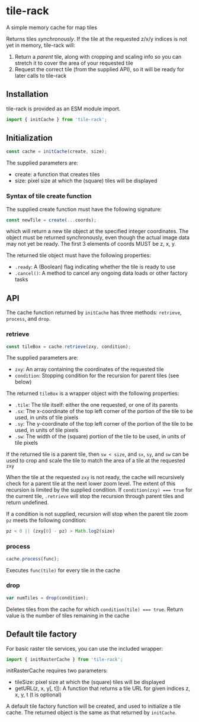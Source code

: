 # tile-rack

A simple memory cache for map tiles

Returns tiles *synchronously*. If the tile at the requested z/x/y indices
is not yet in memory, tile-rack will:
1. Return a *parent* tile, along with cropping and scaling info so you can
   stretch it to cover the area of your requested tile
2. Request the correct tile (from the supplied API), so it will be ready for
   later calls to tile-rack

## Installation
tile-rack is provided as an ESM module import.
```javascript
import { initCache } from 'tile-rack';
```

## Initialization
```javascript
const cache = initCache(create, size);
```

The supplied parameters are:
- create: a function that creates tiles
- size: pixel size at which the (square) tiles will be displayed

### Syntax of tile create function
The supplied create function must have the following signature:
```javascript
const newTile = create(...coords);
```
which will return a new tile object at the specified integer coordinates. The
object must be returned synchronously, even though the actual image data may
not yet be ready. The first 3 elements of coords MUST be z, x, y.

The returned tile object must have the following properties:
- `.ready`: A (Boolean) flag indicating whether the tile is ready to use
- `.cancel()`: A method to cancel any ongoing data loads or other factory tasks

## API
The cache function returned by `initCache` has three methods: `retrieve`, 
`process`, and `drop`.

### retrieve
```javascript
const tileBox = cache.retrieve(zxy, condition);
```

The supplied parameters are:
- `zxy`: An array containing the coordinates of the requested tile
- `condition`: Stopping condition for the recursion for parent tiles
  (see below)

The returned `tileBox` is a wrapper object with the following properties:
- `.tile`: The tile itself: either the one requested, or one of its parents
- `.sx`: The x-coordinate of the top left corner of the portion of the tile to
  be used, in units of tile pixels
- `.sy`: The y-coordinate of the top left corner of the portion of the tile to
  be used, in units of tile pixels
- `.sw`: The width of the (square) portion of the tile to be used, in units of
  tile pixels

If the returned tile is a parent tile, then `sw < size`, and `sx`, `sy`, and
`sw` can be used to crop and scale the tile to match the area of a tile at
the requested `zxy`

When the tile at the requested `zxy` is not ready, the cache will recursively
check for a parent tile at the next lower zoom level. The extent of this
recursion is limited by the supplied condition. If `condition(zxy) === true`
for the current tile, `.retrieve` will stop the recursion through parent tiles
and return undefined.

If a condition is not supplied, recursion will stop when the parent tile zoom
`pz` meets the following condition:
```javascript
pz < 0 || (zxy[0] - pz) > Math.log2(size)
```

### process
```javascript
cache.process(func);
```
Executes `func(tile)` for every tile in the cache

### drop
```javascript
var numTiles = drop(condition);
```
Deletes tiles from the cache for which `condition(tile) === true`.
Return value is the number of tiles remaining in the cache

## Default tile factory
For basic raster tile services, you can use the included wrapper:
```javascript
import { initRasterCache } from 'tile-rack';
```
initRasterCache requires two parameters:
- tileSize: pixel size at which the (square) tiles will be displayed
- getURL(z, x, y[, t]): A function that returns a tile URL for given indices
  z, x, y, t (t is optional)

A default tile factory function will be created, and used to initialize a tile
cache. The returned object is the same as that returned by `initCache`.
